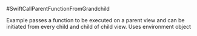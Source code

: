 #SwiftCallParentFunctionFromGrandchild

Example passes a function to be executed on a parent view and can be initiated from every child and child of child view. 
Uses environment object
